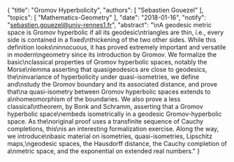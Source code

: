 {
    "title": "Gromov Hyperbolicity",
    "authors": [
        "Sebastien Gouezel"
    ],
    "topics": [
        "Mathematics-Geometry"
    ],
    "date": "2018-01-16",
    "notify": "sebastien.gouezel@univ-rennes1.fr",
    "abstract": "\nA geodesic metric space is Gromov hyperbolic if all its geodesic\ntriangles are thin, i.e., every side is contained in a fixed\nthickening of the two other sides. While this definition looks\ninnocuous, it has proved extremely important and versatile in modern\ngeometry since its introduction by Gromov.  We formalize the basic\nclassical properties of Gromov hyperbolic spaces, notably the Morse\nlemma asserting that quasigeodesics are close to geodesics, the\ninvariance of hyperbolicity under quasi-isometries, we define and\nstudy the Gromov boundary and its associated distance, and prove that\na quasi-isometry between Gromov hyperbolic spaces extends to a\nhomeomorphism of the boundaries. We also prove a less classical\ntheorem, by Bonk and Schramm, asserting that a Gromov hyperbolic space\nembeds isometrically in a geodesic Gromov-hyperbolic space. As the\noriginal proof uses a transfinite sequence of Cauchy completions, this\nis an interesting formalization exercise.  Along the way, we introduce\nbasic material on isometries, quasi-isometries, Lipschitz maps,\ngeodesic spaces, the Hausdorff distance, the Cauchy completion of a\nmetric space, and the exponential on extended real numbers."
}